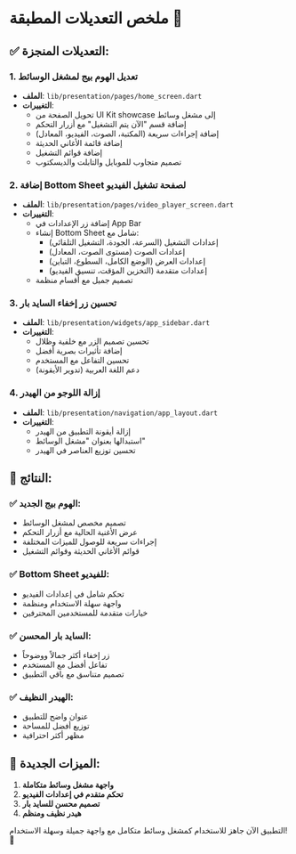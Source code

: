 # ملخص التعديلات المطبقة 🎵

## ✅ التعديلات المنجزة:

### 1. **تعديل الهوم بيج لمشغل الوسائط**
- **الملف**: `lib/presentation/pages/home_screen.dart`
- **التغييرات**:
  - تحويل الصفحة من UI Kit showcase إلى مشغل وسائط
  - إضافة قسم "الآن يتم التشغيل" مع أزرار التحكم
  - إضافة إجراءات سريعة (المكتبة، الصوت، الفيديو، المعادل)
  - إضافة قائمة الأغاني الحديثة
  - إضافة قوائم التشغيل
  - تصميم متجاوب للموبايل والتابلت والديسكتوب

### 2. **إضافة Bottom Sheet لصفحة تشغيل الفيديو**
- **الملف**: `lib/presentation/pages/video_player_screen.dart`
- **التغييرات**:
  - إضافة زر الإعدادات في App Bar
  - إنشاء Bottom Sheet شامل مع:
    - إعدادات التشغيل (السرعة، الجودة، التشغيل التلقائي)
    - إعدادات الصوت (مستوى الصوت، المعادل)
    - إعدادات العرض (الوضع الكامل، السطوع، التباين)
    - إعدادات متقدمة (التخزين المؤقت، تنسيق الفيديو)
  - تصميم جميل مع أقسام منظمة

### 3. **تحسين زر إخفاء السايد بار**
- **الملف**: `lib/presentation/widgets/app_sidebar.dart`
- **التغييرات**:
  - تحسين تصميم الزر مع خلفية وظلال
  - إضافة تأثيرات بصرية أفضل
  - تحسين التفاعل مع المستخدم
  - دعم اللغة العربية (تدوير الأيقونة)

### 4. **إزالة اللوجو من الهيدر**
- **الملف**: `lib/presentation/navigation/app_layout.dart`
- **التغييرات**:
  - إزالة أيقونة التطبيق من الهيدر
  - استبدالها بعنوان "مشغل الوسائط"
  - تحسين توزيع العناصر في الهيدر

## 🎯 النتائج:

### ✅ الهوم بيج الجديد:
- تصميم مخصص لمشغل الوسائط
- عرض الأغنية الحالية مع أزرار التحكم
- إجراءات سريعة للوصول للميزات المختلفة
- قوائم الأغاني الحديثة وقوائم التشغيل

### ✅ Bottom Sheet للفيديو:
- تحكم شامل في إعدادات الفيديو
- واجهة سهلة الاستخدام ومنظمة
- خيارات متقدمة للمستخدمين المحترفين

### ✅ السايد بار المحسن:
- زر إخفاء أكثر جمالاً ووضوحاً
- تفاعل أفضل مع المستخدم
- تصميم متناسق مع باقي التطبيق

### ✅ الهيدر النظيف:
- عنوان واضح للتطبيق
- توزيع أفضل للمساحة
- مظهر أكثر احترافية

## 🚀 الميزات الجديدة:
1. **واجهة مشغل وسائط متكاملة**
2. **تحكم متقدم في إعدادات الفيديو**
3. **تصميم محسن للسايد بار**
4. **هيدر نظيف ومنظم**

التطبيق الآن جاهز للاستخدام كمشغل وسائط متكامل مع واجهة جميلة وسهلة الاستخدام! 🎉